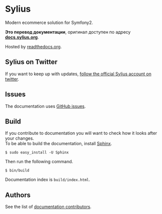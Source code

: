Sylius
======

Modern ecommerce solution for Symfony2.

**Это перевод документации**, оригинал доступен по адресу [**docs.sylius.org**](http://docs.sylius.org). 

Hosted by [readthedocs.org](http://readthedocs.org).

Sylius on Twitter
-----------------

If you want to keep up with updates, [follow the official Sylius account on twitter](http://twitter.com/Sylius).

Issues
------

The documentation uses [GitHub issues](https://github.com/Sylius/Sylius-Docs/issues).

Build
-----

If you contribute to documentation you will want to check how it looks after your changes.  
To be able to build the documentation, install [Sphinx](http://sphinx-doc.org/).

```
$ sudo easy_install -U Sphinx
```

Then run the following command.

```
$ bin/build
```

Documentation index is `build/index.html`.

Authors
-------

See the list of [documentation contributors](http://github.com/Sylius/Sylius-Docs/contributors).
